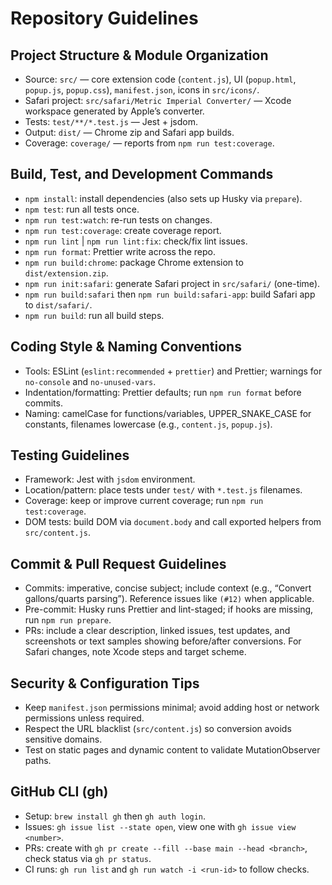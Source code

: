 # Repository Guidelines

## Project Structure & Module Organization

- Source: `src/` — core extension code (`content.js`), UI (`popup.html`, `popup.js`, `popup.css`), `manifest.json`, icons in `src/icons/`.
- Safari project: `src/safari/Metric Imperial Converter/` — Xcode workspace generated by Apple’s converter.
- Tests: `test/**/*.test.js` — Jest + jsdom.
- Output: `dist/` — Chrome zip and Safari app builds.
- Coverage: `coverage/` — reports from `npm run test:coverage`.

## Build, Test, and Development Commands

- `npm install`: install dependencies (also sets up Husky via `prepare`).
- `npm test`: run all tests once.
- `npm run test:watch`: re-run tests on changes.
- `npm run test:coverage`: create coverage report.
- `npm run lint` | `npm run lint:fix`: check/fix lint issues.
- `npm run format`: Prettier write across the repo.
- `npm run build:chrome`: package Chrome extension to `dist/extension.zip`.
- `npm run init:safari`: generate Safari project in `src/safari/` (one-time).
- `npm run build:safari` then `npm run build:safari-app`: build Safari app to `dist/safari/`.
- `npm run build`: run all build steps.

## Coding Style & Naming Conventions

- Tools: ESLint (`eslint:recommended` + `prettier`) and Prettier; warnings for `no-console` and `no-unused-vars`.
- Indentation/formatting: Prettier defaults; run `npm run format` before commits.
- Naming: camelCase for functions/variables, UPPER_SNAKE_CASE for constants, filenames lowercase (e.g., `content.js`, `popup.js`).

## Testing Guidelines

- Framework: Jest with `jsdom` environment.
- Location/pattern: place tests under `test/` with `*.test.js` filenames.
- Coverage: keep or improve current coverage; run `npm run test:coverage`.
- DOM tests: build DOM via `document.body` and call exported helpers from `src/content.js`.

## Commit & Pull Request Guidelines

- Commits: imperative, concise subject; include context (e.g., “Convert gallons/quarts parsing”). Reference issues like `(#12)` when applicable.
- Pre-commit: Husky runs Prettier and lint-staged; if hooks are missing, run `npm run prepare`.
- PRs: include a clear description, linked issues, test updates, and screenshots or text samples showing before/after conversions. For Safari changes, note Xcode steps and target scheme.

## Security & Configuration Tips

- Keep `manifest.json` permissions minimal; avoid adding host or network permissions unless required.
- Respect the URL blacklist (`src/content.js`) so conversion avoids sensitive domains.
- Test on static pages and dynamic content to validate MutationObserver paths.

## GitHub CLI (gh)

- Setup: `brew install gh` then `gh auth login`.
- Issues: `gh issue list --state open`, view one with `gh issue view <number>`.
- PRs: create with `gh pr create --fill --base main --head <branch>`, check status via `gh pr status`.
- CI runs: `gh run list` and `gh run watch -i <run-id>` to follow checks.
